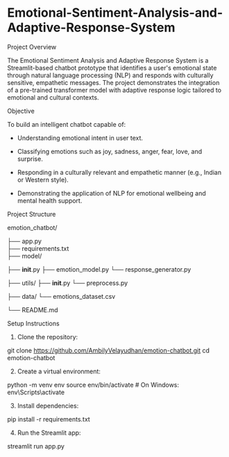 # Emotional-Sentiment-Analysis-and-Adaptive-Response-System

Project Overview

The Emotional Sentiment Analysis and Adaptive Response System is a Streamlit-based chatbot prototype that identifies a user's emotional state through natural language processing (NLP) and responds with culturally sensitive, empathetic messages. The project demonstrates the integration of a pre-trained transformer model with adaptive response logic tailored to emotional and cultural contexts.

Objective

To build an intelligent chatbot capable of:

* Understanding emotional intent in user text.

* Classifying emotions such as joy, sadness, anger, fear, love, and surprise.

* Responding in a culturally relevant and empathetic manner (e.g., Indian or Western style).

* Demonstrating the application of NLP for emotional wellbeing and mental health support.

Project Structure

emotion_chatbot/

├── app.py                         
├── requirements.txt                
├── model/

  ├── __init__.py
  ├── emotion_model.py 
  └── response_generator.py       

├── utils/
 ├── __init__.py
 └── preprocess.py              

├── data/
 └── emotions_dataset.csv       

└── README.md                      

Setup Instructions

1. Clone the repository:

git clone https://github.com/AmbilyVelayudhan/emotion-chatbot.git
cd emotion-chatbot

2. Create a virtual environment:

python -m venv env
source env/bin/activate  # On Windows: env\Scripts\activate

3. Install dependencies:

pip install -r requirements.txt

4. Run the Streamlit app:

streamlit run app.py
